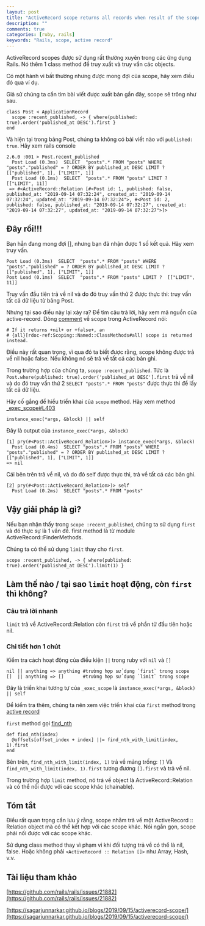 ```yaml
---
layout: post
title: "ActiveRecord scope returns all records when result of the scope is nil"
description: ""
comments: true
categories: [ruby, rails]
keywords: "Rails, scope, active record"
---
```


ActiveRecord scopes được sử dụng rất thường xuyên trong các ứng dụng Rails. Nó thêm 1 class method để truy xuất và truy vấn các objects.

Có một hành vi bất thường nhưng được mong đợi của scope, hãy xem điều đó qua ví dụ.

Giả sử chúng ta cần tìm bài viết được xuất bản gần đây, scope sẽ trông như sau.

```
class Post < ApplicationRecord
  scope :recent_published, -> { where(published: true).order('published_at DESC').first }
end
```

Và hiện tại trong bảng Post, chúng ta không có bài viết nào với ```published: true```. Hãy xem rails console 

```
2.6.0 :001 > Post.recent_published
  Post Load (0.3ms)  SELECT  "posts".* FROM "posts" WHERE "posts"."published" = ? ORDER BY published_at DESC LIMIT ?  [["published", 1], ["LIMIT", 1]]
  Post Load (0.1ms)  SELECT  "posts".* FROM "posts" LIMIT ?  [["LIMIT", 11]]
 => #<ActiveRecord::Relation [#<Post id: 1, published: false, published_at: "2019-09-14 07:32:24", created_at: "2019-09-14 07:32:24", updated_at: "2019-09-14 07:32:24">, #<Post id: 2, published: false, published_at: "2019-09-14 07:32:27", created_at: "2019-09-14 07:32:27", updated_at: "2019-09-14 07:32:27">]>
```



## Đây rồi!!!

Bạn hẳn đang mong đợi [], nhưng bạn đã nhận được 1 số kết quả. Hãy xem truy vấn.

```
Post Load (0.3ms)  SELECT  "posts".* FROM "posts" WHERE "posts"."published" = ? ORDER BY published_at DESC LIMIT ?  [["published", 1], ["LIMIT", 1]]
Post Load (0.1ms)  SELECT  "posts".* FROM "posts" LIMIT ?  [["LIMIT", 11]]
```

Truy vấn đầu tiên trả về nil và do đó truy vấn thứ 2 được thực thi: truy vấn tất cả dữ liệu từ bảng Post.

Nhưng tại sao điều này lại xảy ra?
Để tìm câu trả lời, hãy xem mã nguồn của active-record. Dòng [comment](https://github.com/rails/rails/blob/v6.0.0/activerecord/lib/active_record/scoping/named.rb#L71) về scope trong ActiveRecord nói:

```
# If it returns +nil+ or +false+, an
# {all}[rdoc-ref:Scoping::Named::ClassMethods#all] scope is returned instead.
```

Điều này rất quan trọng, vì qua đó ta biết được rằng, scope không được trả về nil hoặc false. Nếu không nó sẽ trả về tất cá các bản ghi.

Trong trường hợp của chúng ta, ```scope :recent_published```. Tức là ```Post.where(published: true).order('published_at DESC'].first``` trả về nil và do đó truy vấn thứ 2 ```SELECT "posts".* FROM "posts"``` được thực thi để lấy tất cả dữ liệu.

Hãy cố gắng để hiểu triển khai của ```scope``` method. Hãy xem method [_exec_scope#L403](https://github.com/rails/rails/blob/v6.0.0/activerecord/lib/active_record/relation.rb#L403)

```
instance_exec(*args, &block) || self
```
Đây là output của ```instance_exec(*args, &block)```

```
[1] pry(#<Post::ActiveRecord_Relation>)> instance_exec(*args, &block)
  Post Load (0.4ms)  SELECT "posts".* FROM "posts" WHERE "posts"."published" = ? ORDER BY published_at DESC LIMIT ?  [["published", 1], ["LIMIT", 1]]
=> nil
```

Cái bên trên trả về nil, và do đó self được thực thi, trả về tất cá các bản ghi.

```
[2] pry(#<Post::ActiveRecord_Relation>)> self
  Post Load (0.2ms)  SELECT "posts".* FROM "posts"
```

## Vậy giải pháp là gì?

Nếu bạn nhận thấy trong ```scope :recent_published```, chúng ta sử dụng ```first``` và đó thực sự là 1 vấn đề. first method là từ module ActiveRecord::FinderMethods.

Chúng ta có thể sử dụng ```limit``` thay cho ```first```.

```
scope :recent_published, -> { where(published: true).order('published_at DESC').limit(1) }
```
## Làm thế nào / tại sao ```limit``` hoạt động, còn ```first``` thì không?

### Câu trả lời nhanh

```limit``` trả về ActiveRecord::Relation còn ```first``` trả về phần tử đầu tiên hoặc nil.

### Chi tiết hơn 1 chút

Kiểm tra cách hoạt động của điều kiện ```||``` trong ruby với ```nil``` và ```[]```

```
nil || anything => anything #trường hợp sử dụng `first` trong scope
[]  || anything => []       #trường hợp sử dụng `limit` trong scope
```

Đây là triển khai tương tự của ```_exec_scope``` là ```instance_exec(*args, &block) || self```

Để kiểm tra thêm, chúng ta nên xem việc triển khai của ```first``` method trong [active record](https://github.com/rails/rails/blob/v6.0.0/activerecord/lib/active_record/relation/finder_methods.rb#L116)

```first``` method gọi [find_nth](https://github.com/rails/rails/blob/v6.0.0/activerecord/lib/active_record/relation/finder_methods.rb#L504)

```
def find_nth(index)
  @offsets[offset_index + index] ||= find_nth_with_limit(index, 1).first
end
```

Bên trên, ```find_nth_with_limit(index, 1)``` trả về mảng trống: ```[]```
Và ```find_nth_with_limit(index, 1).first``` tương đương ```[].first``` và trả về nil.

Trong trường hợp ```limit``` method, nó trả về object là ActiveRecord::Relation và có thể nối được với các scope khác (chainable).

## Tóm tắt

Điều rất quan trọng cần lưu ý rằng, scope nhằm trả về một ActiveRecord :: Relation object mà có thể kết hợp với các scope khác. Nói ngắn gọn, scope phải nối được với các scope khác.

Sử dụng class method thay vì phạm vi khi đối tượng trả về có thể là nil, false. Hoặc không phải ```<ActiveRecord :: Relation []>``` như Array, Hash, v.v.

## Tài liệu tham khảo

[https://github.com/rails/rails/issues/21882](https://github.com/rails/rails/issues/21882)

[https://sagarjunnarkar.github.io/blogs/2019/09/15/activerecord-scope/](https://sagarjunnarkar.github.io/blogs/2019/09/15/activerecord-scope/)
